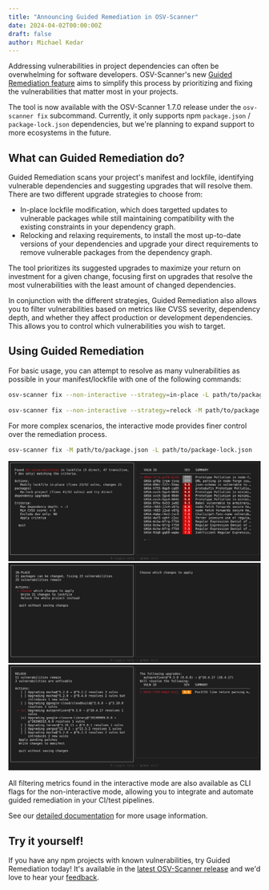 ```yaml
---
title: "Announcing Guided Remediation in OSV-Scanner"
date: 2024-04-02T00:00:00Z
draft: false
author: Michael Kedar
---
```


Addressing vulnerabilities in project dependencies can often be overwhelming for software developers. OSV-Scanner's new [Guided Remediation feature](https://google.github.io/osv-scanner/experimental/guided-remediation/) aims to simplify this process by prioritizing and fixing the vulnerabilities that matter most in your projects.
<!--more-->
The tool is now available with the OSV-Scanner 1.7.0 release under the `osv-scanner fix` subcommand. Currently, it only supports npm `package.json` / `package-lock.json` dependencies, but we're planning to expand support to more ecosystems in the future.


## What can Guided Remediation do?
Guided Remediation scans your project's manifest and lockfile, identifying vulnerable dependencies and suggesting upgrades that will resolve them. There are two different upgrade strategies to choose from:
- In-place lockfile modification, which does targetted updates to vulnerable packages while still maintaining compatibility with the existing constraints in your dependency graph.
- Relocking and relaxing requirements, to install the most up-to-date versions of your dependencies and upgrade your direct requirements to remove vulnerable packages from the dependency graph.

The tool prioritizes its suggested upgrades to maximize your return on investment for a given change, focusing first on upgrades that resolve the most vulnerabilities with the least amount of changed dependencies.

In conjunction with the different strategies, Guided Remediation also allows you to filter vulnerabilities based on metrics like CVSS severity, dependency depth, and whether they affect production or development dependencies. This allows you to control which vulnerabilities you wish to target.

## Using Guided Remediation
For basic usage, you can attempt to resolve as many vulnerabilities as possible in your manifest/lockfile with one of the following commands:

```bash
osv-scanner fix --non-interactive --strategy=in-place -L path/to/package-lock.json
```
```bash
osv-scanner fix --non-interactive --strategy=relock -M path/to/package.json -L path/to/package-lock.json
```

For more complex scenarios, the interactive mode provides finer control over the remediation process.
```bash
osv-scanner fix -M path/to/package.json -L path/to/package-lock.json
```
![The interactive guided remediation vulnerability results screen](gr_main.png "The interactive guided remediation vulnerability results screen")
![The interactive guided remediation in-place strategy screen](gr_inplace.png "The interactive guided remediation in-place strategy screen")
![The interactive guided remediation relock strategy screen](gr_relock.png "The interactive guided remediation relock strategy screen")

All filtering metrics found in the interactive mode are also available as CLI flags for the non-interactive mode, allowing you to integrate and automate guided remediation in your CI/test pipelines.

See our [detailed documentation](https://google.github.io/osv-scanner/experimental/guided-remediation/) for more usage information.

## Try it yourself!
If you have any npm projects with known vulnerabilities, try Guided Remediation today! It's available in the [latest OSV-Scanner release](https://github.com/google/osv-scanner/releases/latest) and we'd love to hear your [feedback](https://github.com/google/osv-scanner/issues).
